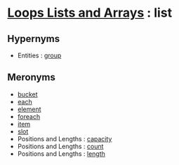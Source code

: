 # [Loops Lists and Arrays][1] : list

## Hypernyms

  - Entities : [group](../../The_Basics/Entities/group.md)
  
## Meronyms

  - [bucket](bucket.md)
  - [each](each)
  - [element](element.md)
  - [foreach](foreach)
  - [item](item.md)
  - [slot](slot.md)
  - Positions and Lengths : [capacity](../Positions_and_Lengths/capacity.md)
  - Positions and Lengths : [count](../Positions_and_Lengths/count.md)
  - Positions and Lengths : [length](../Positions_and_Lengths/length.md)
  
[1]: README.md
